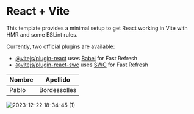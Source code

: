 # React + Vite

This template provides a minimal setup to get React working in Vite with HMR and some ESLint rules.

Currently, two official plugins are available:

- [@vitejs/plugin-react](https://github.com/vitejs/vite-plugin-react/blob/main/packages/plugin-react/README.md) uses [Babel](https://babeljs.io/) for Fast Refresh
- [@vitejs/plugin-react-swc](https://github.com/vitejs/vite-plugin-react-swc) uses [SWC](https://swc.rs/) for Fast Refresh

|Nombre|Apellido|
|--|--|
|Pablo|Bordessolles

![2023-12-22 18-34-45 (1)](https://github.com/treinxd/ElectronixEcommerce-Bordessolles/assets/104237867/fdb66d0f-efbd-4915-85f0-03c7ef524612)
